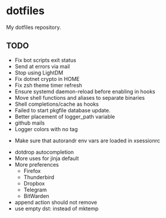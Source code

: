 # dotfiles
My dotfiles repository.

## TODO
- Fix bot scripts exit status
- Send at errors via mail
- Stop using LightDM
- Fix dotnet crypto in HOME
- Fix zsh theme timer refresh
- Ensure systemd daemon-reload before enabling in hooks
- Move shell functions and aliases to separate binaries
- Shell completions/cache as hooks
- Failed to start pkgfile database update.
- Better placement of logger_path variable
- github mails
- Logger colors with no tag
+ Make sure that autorandr env vars are loaded in xsessionrc
- dotdrop autocompletion
- More uses for jinja default
- More preferences
  + Firefox
  + Thunderbird
  + Dropbox
  + Telegram
  + BitWarden
- append action should not remove
- use empty dst: instead of mktemp
